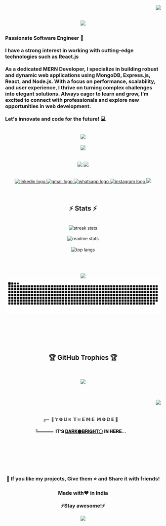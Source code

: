<img align="right" src="https://visitor-badge.laobi.icu/badge?page_id=Pritomsaha27.Pritomsaha27" />

<h1 align="center">
    <img src="https://readme-typing-svg.herokuapp.com/?font=Righteous&size=35&center=true&vCenter=true&width=500&height=70&duration=4000&lines=Hi+There!+👋;+I'm+Pritom+Saha!;" />
</h1>

<h3 align="left">Passionate Software Engineer 🚀 <br><br>I have a strong interest in working with cutting-edge technologies such as React.js<br><br>As a dedicated MERN Developer, I specialize in building robust and dynamic web applications using MongoDB, Express.js, React, and Node.js. With a focus on performance, scalability, and user experience, I thrive on turning complex challenges into elegant solutions. Always eager to learn and grow, I’m excited to connect with professionals and explore new opportunities in web development.<br><br>Let's innovate and code for the future! 💻
</h3>
<br/>
<div align="center">
<img src="https://media.giphy.com/media/WUlplcMpOCEmTGBtBW/giphy.gif" width="100"> 
 <br>   
 <br>   
<div align="center">
  <img height="50" src="https://camo.githubusercontent.com/2e3a321d070ca6eba6b552ae4a80da73054a7c631205e4fe3b19e0a5b7cf5847/68747470733a2f2f692e696d6775722e636f6d2f6f7a45776248732e676966"  />
</div>
<br>
<br>

<div align="center">
    <img src="https://skillicons.dev/icons?i=react,bootstrap,html,css,vscode,github,figma,tailwind,git" />
    <img src="https://skillicons.dev/icons?i=nodejs,javascript,express,firebase,mongodb" /><br><br>
</div>


<br>
<div align="center">
  <a href="https://www.linkedin.com/in/pritom-dev" target="_blank">
    <img src="https://img.shields.io/static/v1?message=LinkedIn&logo=linkedin&label=&color=0077B5&logoColor=white&labelColor=&style=for-the-badge" height="30" alt="linkedin logo"  />
  </a>
  <a href="pritom2001.saha@gmail.com" target="_blank">
    <img src="https://img.shields.io/static/v1?message=Gmail&logo=gmail&label=&color=D14836&logoColor=white&labelColor=&style=for-the-badge" height="30" alt="gmail logo"  />
  </a>
  <a href="https://wa.me/6294949768" target="_blank">
    <img src="https://img.shields.io/static/v1?message=Whatsapp&logo=whatsapp&label=&color=25D366&logoColor=white&labelColor=&style=for-the-badge" height="30" alt="whatsapp logo"  />
  </a>
  <a href="https://www.instagram.com/photocoder01/" target="_blank">
    <img src="https://img.shields.io/static/v1?message=Instagram&logo=instagram&label=&color=E4405F&logoColor=white&labelColor=&style=for-the-badge" height="30" alt="instagram logo"  />
  </a>
    <a href="https://portfolio-pritom.netlify.app/" target="_blank">
     <img src="https://img.shields.io/badge/Portfolio-FF5722?style=for-the-badge&logo=todoist&logoColor=white" target="_blank" /> 
  </a>
</div>
<br>
<br>


<h2 align="center">⚡ Stats ⚡</h2>
<br>
<div align=center>
  <img width=390 src="https://streak-stats.demolab.com/?user=pritomsaha27&count_private=true&theme=react&border_radius=10" alt="streak stats"/><br><br>
  <img width=390 src="https://github-readme-stats.vercel.app/api?username=pritomsaha27&count_private=true&show_icons=true&theme=react&rank_icon=github&border_radius=10" alt="readme stats" /><br>
  <br/>
  <img width=390 align="center" src="https://github-readme-stats.vercel.app/api/top-langs/?username=pritomsaha27&hide=HTML&langs_count=8&layout=compact&theme=react&border_radius=10&size_weight=0.5&count_weight=0.5&exclude_repo=github-readme-stats" alt="top langs" />
</div>

<br>
<br>
<br>

<br>
<div align="center">
  <div align="center">
  <img height="30" src="https://camo.githubusercontent.com/935ecb41d4ac3f41ef4ae4e4ea7e1b7470e19c72442b517111e5749c358b3400/68747470733a2f2f692e696d6775722e636f6d2f78314b627543712e676966"  />
</div>  
 
  <img alt="snake eating my contributions" src="https://raw.githubusercontent.com/pritomsaha27/pritomsaha27/output/github-contribution-grid-snake-dark.svg" />
  
  <br/><br/><br/>
</div>
<br>

<h2 align="center"> 🏆 GitHub Trophies 🏆</h2>
<br>

![](https://github-profile-trophy.vercel.app/?username=pritomsaha27&theme=darkhub&no-frame=false&no-bg=false&margin-w=18)

<br>
<br>

<div>
   <img align="right" height="200" src="https://raw.githubusercontent.com/sciencepal/sciencepal/master/assets/life_balance.gif"  />
    <br>
    <br>
<h4 align="center">    
╔═&nbsp;&nbsp;👀 𝕐&nbsp;𝕆&nbsp;𝕌&nbsp;ℝ&nbsp;&nbsp;𝕋&nbsp;ℍ&nbsp;𝔼&nbsp;𝕄&nbsp;𝔼&nbsp;&nbsp;𝕄&nbsp;𝕆&nbsp;𝔻&nbsp;𝔼 👀
<h4>
<h4 align="center">  
 
╚═════ &nbsp;𝐈𝐓'𝐒 [𝐃𝐀𝐑𝐊⚫](https://github.com/settings/appearance#gh-dark-mode-only)[𝐁𝐑𝐈𝐆𝐇𝐓⚪](https://github.com/settings/appearance#gh-light-mode-only) 𝐈𝐍 𝐇𝐄𝐑𝐄...
<h4> 
</div>

<br/>
<br/>
<br/>
<br/>
<br/>


<h3 align="center">💙 If you like my projects, Give them ⭐ and Share it with friends!<br><br>Made with❤️ in India<br><br>⚡️Stay awesome!⚡️</h3>
<div align="center">
  <img height="250" src="https://raw.githubusercontent.com/trinib/trinib/82213791fa9ff58d3ca768ddd6de2489ec23ffca/images/footer.svg"  />
</div>



